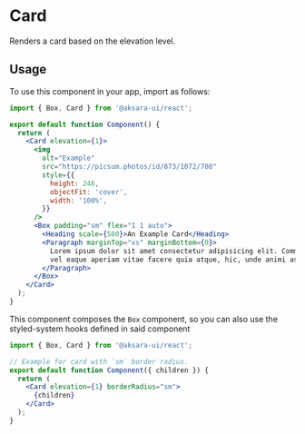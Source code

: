# Card

Renders a card based on the elevation level.

## Usage

To use this component in your app, import as follows:

```jsx
import { Box, Card } from '@aksara-ui/react';

export default function Component() {
  return (
    <Card elevation={1}>
      <img
        alt="Example"
        src="https://picsum.photos/id/873/1072/708"
        style={{
          height: 248,
          objectFit: 'cover',
          width: '100%',
        }}
      />
      <Box padding="sm" flex="1 1 auto">
        <Heading scale={500}>An Example Card</Heading>
        <Paragraph marginTop="xs" marginBottom={0}>
          Lorem ipsum dolor sit amet consectetur adipisicing elit. Commodi omnis, reiciendis doloremque quisquam sequi
          vel eaque aperiam vitae facere quia atque, hic, unde animi asperiores repudiandae quis ab enim repellat?
        </Paragraph>
      </Box>
    </Card>
  );
}
```

This component composes the `Box` component, so you can also use the styled-system hooks defined in said component

```jsx
import { Box, Card } from '@aksara-ui/react';

// Example for card with `sm` border radius.
export default function Component({ children }) {
  return (
    <Card elevation={1} borderRadius="sm">
      {children}
    </Card>
  );
}
```
